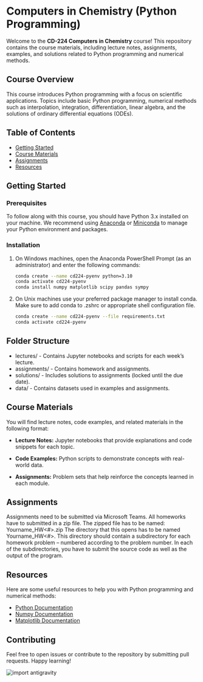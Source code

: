 # Computers in Chemistry (Python Programming)

Welcome to the **CD-224 Computers in Chemistry** course! This repository contains the course materials, including lecture notes, assignments, examples, and solutions related to Python programming and numerical methods.

## Course Overview
This course introduces Python programming with a focus on scientific applications. Topics include basic Python programming, numerical methods such as interpolation, integration, differentiation, linear algebra, and the solutions of ordinary differential equations (ODEs).

## Table of Contents
- [Getting Started](#getting-started)
- [Course Materials](#course-materials)
- [Assignments](#assignments)
- [Resources](#resources)

## Getting Started

### Prerequisites
To follow along with this course, you should have Python 3.x installed on your machine. We recommend using [Anaconda](https://www.anaconda.com/products/individual) or [Miniconda](https://docs.anaconda.com/miniconda/) to manage your Python environment and packages.

### Installation

1. On Windows machines, open the Anaconda PowerShell Prompt (as an administrator) and enter the following commands:
   ```bash
   conda create --name cd224-pyenv python=3.10
   conda activate cd224-pyenv
   conda install numpy matplotlib scipy pandas sympy

2. On Unix machines use your preferred package manager to install conda. Make sure to add conda to .zshrc or appropriate shell configuration file.
   ```bash
   conda create --name cd224-pyenv --file requirements.txt
   conda activate cd224-pyenv

## Folder Structure
* lectures/ - Contains Jupyter notebooks and scripts for each week’s lecture.
* assignments/ - Contains homework and assignments.
* solutions/ - Includes solutions to assignments (locked until the due date).
* data/ - Contains datasets used in examples and assignments.

## Course Materials
You will find lecture notes, code examples, and related materials in the following format:

* __Lecture Notes:__ Jupyter notebooks that provide explanations and code snippets for each topic.

* __Code Examples:__ Python scripts to demonstrate concepts with real-world data.

* __Assignments:__ Problem sets that help reinforce the concepts learned in each module.

## Assignments
Assignments need to be submitted via Microsoft Teams. All homeworks have to submitted in a zip file. The zipped file has to be named: Yourname_HW<#>.zip The directory that this opens has to be named Yourname_HW<#>. This directory should contain a subdirectory for each homework problem – numbered according to the problem number. In each of the subdirectories, you have to submit the source code as well as the output of the program.

## Resources
Here are some useful resources to help you with Python programming and numerical methods:
* [Python Documentation](https://docs.python.org/3/)
* [Numpy Documentation](https://numpy.org/doc/)
* [Matplotlib Documentation](https://matplotlib.org/stable/contents.html)

## Contributing
Feel free to open issues or contribute to the repository by submitting pull requests. Happy learning!

![import antigravity](https://imgs.xkcd.com/comics/python.png)